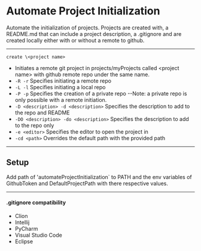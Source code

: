 # Automate Project Initialization

Automate the initialization of projects. Projects are created with, a README.md
that can include a project description, a .gitignore and are created
locally either with or without a remote to github.

---

```create \<project name>```
* Initiates a remote git project in projects/myProjects called \<project name>
with github remote repo under the same name.
* ```-R -r``` Specifies initiating a remote repo
* ```-L -l``` Specifies initiating a local repo
* ```-P -p``` Specifies the creation of a private repo --Note: a private repo
is only possible with a remote initiation.
* ```-D <description> -d <description>``` Specifies the description to add to
the repo and README
* ```-DO <description> -do <description>``` Specifies the description to add 
to the repo only
* ```-e <editor>``` Specifies the editor to open the project in
* ```-cd <path>``` Overrides the default path with the provided path

---
## Setup
Add path of 'automateProjectInitialization` to PATH and the env variables of GithubToken and
DefaultProjectPath with there respective values.

---
#### .gitignore compatibility
* Clion
* Intellij
* PyCharm
* Visual Studio Code
* Eclipse
